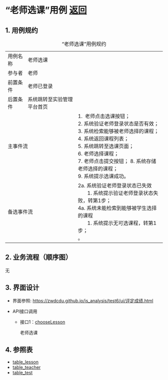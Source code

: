 # “老师选课”用例 [返回](../README.md)
## 1. 用例规约

<table>
    <caption>“老师选课”用例规约</caption>
    <tr>
        <td>用例名称</td>
        <td>老师选课</td>
    </tr>
    <tr>
        <td>参与者</td>
        <td>老师</td>
    </tr>
    <tr>
        <td>前置条件</td>
        <td>老师已登录</td>
    </tr>
    <tr>
        <td>后置条件</td>
        <td>系统跳转至实验管理平台首页</td>
    </tr>
    <tr>
        <td colspan="2">主事件流</td>
                <td>
                    1. 老师点击选课按钮；<br>
                     2. 系统验证老师登录状态是否有效；<br>
                     3. 系统检索能够被老师选择的课程；<br>
                     4. 系统返回课程列表；<br>
                     5. 系统跳转至选课页面；<br>
                     6. 老师选择课程；<br>
                     7. 老师点击提交按钮；
                     8. 系统存储老师选择的课程；<br>
                     9. 系统提示选课成功。      
                </td>
    </tr>
    <tr>
        <td colspan="2">备选事件流</td>
                <td colspan="2">
                    2a. 系统验证老师登录状态已失效<br>
                        &nbsp&nbsp&nbsp&nbsp&nbsp&nbsp
                        1. 系统提示验证老师登录状态失败，转第1步；<br>
                    4a. 系统未能检索到能够被学生选择的课程<br>
                        &nbsp&nbsp&nbsp&nbsp&nbsp&nbsp
                        1. 系统提示无可选课程，转第1步；<br>。
                </td>
    </tr>
</table>


## 2. 业务流程（顺序图） 

无
    
## 3. 界面设计
- 界面参照: https://zwdcdu.github.io/is_analysis/test6/ui/评定成绩.html

- API接口调用

    - 接口1：[chooseLesson](../api/chooseLesson.md)
        
        老师选课
        


    
## 4. 参照表
- [table_lesson](../database/database.md)
- [table_teacher](../database/database.md)
- [table_test](../database/database.md)